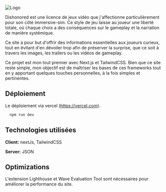 
![Logo](https://www.eklecty-city.fr/wp-content/uploads/2012/04/Dishonored-Logo-Titre.jpg)




Dishonored est une licence de jeux vidéo que j'affectionne particulièrement pour son côté immersive-sim. Ce style de jeu laisse au joueur une liberté totale, où chaque choix a des conséquences sur le gameplay et la narration de manière systémique.

Ce site a pour but d'offrir des informations essentielles aux joueurs curieux, tout en évitant d'en dévoiler trop afin de préserver la surprise, que ce soit à travers les images, les trailers ou les vidéos de gameplay.

Ce projet est mon tout premier avec Next.js et TailwindCSS. Bien que ce site reste simple, mon objectif est de maîtriser les bases de ces frameworks tout en y apportant quelques touches personnelles, à la fois simples et pertinentes.



## Déploiement

Le déploiement via vercel (https://vercel.com).

```bash
  npm run dev
```


## Technologies utilisées

**Client:** nextJs, TailwindCSS 

**Server:** JSON


## Optimizations

L'extension Lighthouse et Wave Evaluation Tool sont nécessaires pour améliorer la performance du site.
